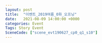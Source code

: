 ```yaml
---
layout: post
title:  "이벤트_2019여름_0화_오프닝"
date:   2021-08-09 14:00:00 +0000
categories: Event
Tags: Story Event
SceneCode: ["scene_evt190627_cp0_q1_s10"]
---
```

